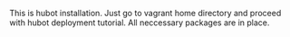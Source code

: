This is hubot installation. Just go to vagrant home directory and proceed with hubot deployment tutorial. 
All neccessary packages are in place.
